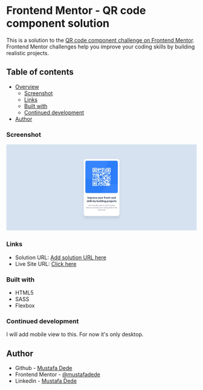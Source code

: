 # Frontend Mentor - QR code component solution

This is a solution to the [QR code component challenge on Frontend Mentor](https://www.frontendmentor.io/challenges/qr-code-component-iux_sIO_H). Frontend Mentor challenges help you improve your coding skills by building realistic projects. 

## Table of contents

- [Overview](#overview)
  - [Screenshot](#screenshot)
  - [Links](#links)
  - [Built with](#built-with)
  - [Continued development](#continued-development)
- [Author](#author)

### Screenshot

![Desktop](./screenshot.jpg)

### Links

- Solution URL: [Add solution URL here](https://your-solution-url.com)
- Live Site URL: [Click here](https://mustafadede.github.io/qr-code-component/)

### Built with

- HTML5
- SASS
- Flexbox

### Continued development

I will add mobile view to this. For now it's only desktop.

## Author

- Github - [Mustafa Dede](https://github.com/mustafadede)
- Frontend Mentor - [@mustafadede](https://www.frontendmentor.io/profile/mustafadede)
- Linkedin - [Mustafa Dede](https://inkedin.com/in/mustafa-dede-9a38a1192/)

